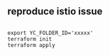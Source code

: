 ## reproduce istio issue 

##
```shell
export YC_FOLDER_ID='xxxxx'
terraform init
terraform apply
```
